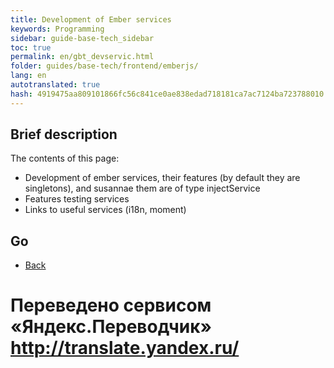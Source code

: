 ```yaml
---
title: Development of Ember services
keywords: Programming
sidebar: guide-base-tech_sidebar
toc: true
permalink: en/gbt_devservic.html
folder: guides/base-tech/frontend/emberjs/
lang: en 
autotranslated: true 
hash: 4919475aa809101866fc56c841ce0ae838edad718181ca7ac7124ba723788010
---
```


## Brief description

The contents of this page:

* Development of ember services, their features (by default they are singletons), and susannae them are of type injectService
* Features testing services
* Links to useful services (i18n, moment)

## Go

* [Back](gbt_emberjs.html)


 # Переведено сервисом «Яндекс.Переводчик» http://translate.yandex.ru/